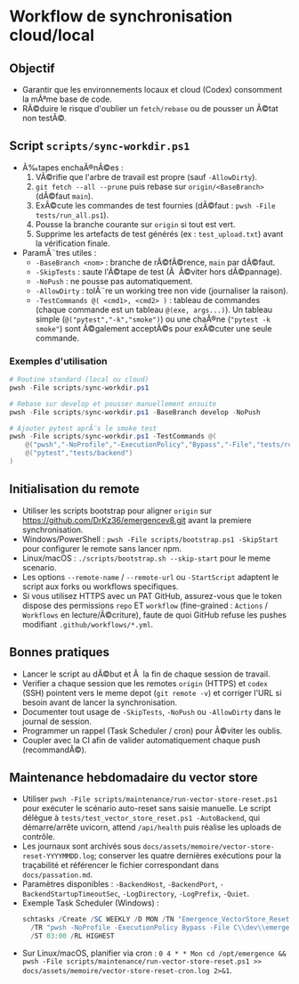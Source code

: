 # Workflow de synchronisation cloud/local

## Objectif
- Garantir que les environnements locaux et cloud (Codex) consomment la mÃªme base de code.
- RÃ©duire le risque d'oublier un `fetch/rebase` ou de pousser un Ã©tat non testÃ©.

## Script `scripts/sync-workdir.ps1`
- Ã‰tapes enchaÃ®nÃ©es :
  1. VÃ©rifie que l'arbre de travail est propre (sauf `-AllowDirty`).
  2. `git fetch --all --prune` puis rebase sur `origin/<BaseBranch>` (dÃ©faut `main`).
  3. ExÃ©cute les commandes de test fournies (dÃ©faut : `pwsh -File tests/run_all.ps1`).
  4. Pousse la branche courante sur `origin` si tout est vert.
  5. Supprime les artefacts de test générés (ex : `test_upload.txt`) avant la vérification finale.
- ParamÃ¨tres utiles :
  - `-BaseBranch <nom>` : branche de rÃ©fÃ©rence, `main` par dÃ©faut.
  - `-SkipTests` : saute l'Ã©tape de test (Ã  Ã©viter hors dÃ©pannage).
  - `-NoPush` : ne pousse pas automatiquement.
  - `-AllowDirty` : tolÃ¨re un working tree non vide (journaliser la raison).
  - `-TestCommands @( <cmd1>, <cmd2> )` : tableau de commandes (chaque commande est un tableau `@(exe, args...)`). Un tableau simple (`@("pytest","-k","smoke")`) ou une chaÃ®ne (`"pytest -k smoke"`) sont Ã©galement acceptÃ©s pour exÃ©cuter une seule commande.

### Exemples d'utilisation
```powershell
# Routine standard (local ou cloud)
pwsh -File scripts/sync-workdir.ps1

# Rebase sur develop et pousser manuellement ensuite
pwsh -File scripts/sync-workdir.ps1 -BaseBranch develop -NoPush

# Ajouter pytest aprÃ¨s le smoke test
pwsh -File scripts/sync-workdir.ps1 -TestCommands @(
    @("pwsh","-NoProfile","-ExecutionPolicy","Bypass","-File","tests/run_all.ps1"),
    @("pytest","tests/backend")
)
```

## Initialisation du remote
- Utiliser les scripts bootstrap pour aligner `origin` sur https://github.com/DrKz36/emergencev8.git avant la premiere synchronisation.
- Windows/PowerShell : `pwsh -File scripts/bootstrap.ps1 -SkipStart` pour configurer le remote sans lancer npm.
- Linux/macOS : `./scripts/bootstrap.sh --skip-start` pour le meme scenario.
- Les options `--remote-name` / `--remote-url` ou `-StartScript` adaptent le script aux forks ou workflows specifiques.
- Si vous utilisez HTTPS avec un PAT GitHub, assurez-vous que le token dispose des permissions `repo` ET `workflow` (fine-grained : `Actions` / `Workflows` en lecture/Ã©criture), faute de quoi GitHub refuse les pushes modifiant `.github/workflows/*.yml`.

## Bonnes pratiques
- Lancer le script au dÃ©but et Ã  la fin de chaque session de travail.
- Verifier a chaque session que les remotes `origin` (HTTPS) et `codex` (SSH) pointent vers le meme depot (`git remote -v`) et corriger l'URL si besoin avant de lancer la synchronisation.
- Documenter tout usage de `-SkipTests`, `-NoPush` ou `-AllowDirty` dans le journal de session.
- Programmer un rappel (Task Scheduler / cron) pour Ã©viter les oublis.
- Coupler avec la CI afin de valider automatiquement chaque push (recommandÃ©).


## Maintenance hebdomadaire du vector store
- Utiliser `pwsh -File scripts/maintenance/run-vector-store-reset.ps1` pour exécuter le scénario auto-reset sans saisie manuelle. Le script délègue à `tests/test_vector_store_reset.ps1 -AutoBackend`, qui démarre/arrête uvicorn, attend `/api/health` puis réalise les uploads de contrôle.
- Les journaux sont archivés sous `docs/assets/memoire/vector-store-reset-YYYYMMDD.log`; conserver les quatre dernières exécutions pour la traçabilité et référencer le fichier correspondant dans `docs/passation.md`.
- Paramètres disponibles : `-BackendHost`, `-BackendPort`, `-BackendStartupTimeoutSec`, `-LogDirectory`, `-LogPrefix`, `-Quiet`.
- Exemple Task Scheduler (Windows) :
  ```powershell
  schtasks /Create /SC WEEKLY /D MON /TN "Emergence_VectorStore_Reset" `
    /TR "pwsh -NoProfile -ExecutionPolicy Bypass -File C\\dev\\emergenceV8\\scripts/maintenance/run-vector-store-reset.ps1" `
    /ST 03:00 /RL HIGHEST
  ````
- Sur Linux/macOS, planifier via cron : `0 4 * * Mon cd /opt/emergence && pwsh -File scripts/maintenance/run-vector-store-reset.ps1 >> docs/assets/memoire/vector-store-reset-cron.log 2>&1`.
